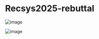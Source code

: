 # Recsys2025-rebuttal

![image](https://github.com/user-attachments/assets/d5f3a267-beee-472d-a2ca-741f586d137b)

![image](https://github.com/user-attachments/assets/5264b925-23ea-4cfe-8f84-fa75c82d32ba)
